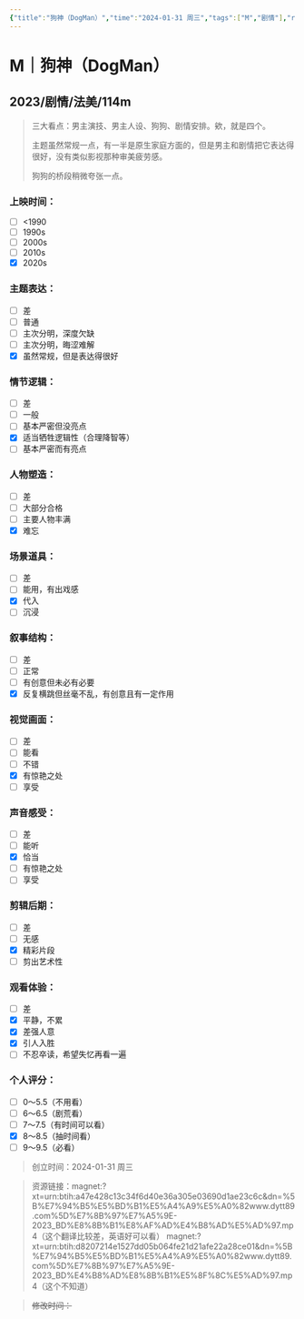 ```yaml
---
{"title":"狗神（DogMan）","time":"2024-01-31 周三","tags":["M","剧情"],"rating":"8.5","dg-publish":true,"permalink":"/300 评价/M电影/新近看过/狗神（DogMan）/","dgPassFrontmatter":true,"created":"2024-01-31T20:54:59.874+08:00","updated":"2024-01-31T21:08:18.418+08:00"}
---
```


# M｜狗神（DogMan）
## 2023/剧情/法美/114m
>三大看点：男主演技、男主人设、狗狗、剧情安排。欸，就是四个。
>
>主题虽然常规一点，有一半是原生家庭方面的，但是男主和剧情把它表达得很好，没有类似影视那种审美疲劳感。
>
>狗狗的桥段稍微夸张一点。
### 上映时间：
- [ ] <1990
- [ ] 1990s
- [ ] 2000s
- [ ] 2010s
- [x] 2020s
### 主题表达：
- [ ] 差
- [ ] 普通
- [ ] 主次分明，深度欠缺
- [ ] 主次分明，晦涩难解
- [x] 虽然常规，但是表达得很好
### 情节逻辑：
- [ ] 差
- [ ] 一般
- [ ] 基本严密但没亮点
- [x] 适当牺牲逻辑性（合理降智等）
- [ ] 基本严密而有亮点
### 人物塑造：
- [ ] 差
- [ ] 大部分合格
- [ ] 主要人物丰满
- [x] 难忘
### 场景道具：
- [ ] 差
- [ ] 能用，有出戏感
- [x] 代入
- [ ] 沉浸
### 叙事结构：
- [ ] 差
- [ ] 正常
- [ ] 有创意但未必有必要
- [x] 反复横跳但丝毫不乱，有创意且有一定作用
### 视觉画面：
- [ ] 差
- [ ] 能看
- [ ] 不错
- [x] 有惊艳之处
- [ ] 享受
### 声音感受：
- [ ] 差
- [ ] 能听
- [x] 恰当
- [ ] 有惊艳之处
- [ ] 享受
### 剪辑后期：
- [ ] 差
- [ ] 无感
- [x] 精彩片段
- [ ] 剪出艺术性
### 观看体验：
- [ ] 差
- [x] 平静，不累
- [x] 差强人意
- [x] 引人入胜
- [ ] 不忍卒读，希望失忆再看一遍
### 个人评分：
- [ ] 0～5.5（不用看）
- [ ] 6～6.5（剧荒看）
- [ ] 7～7.5（有时间可以看）
- [x] 8～8.5（抽时间看）
- [ ] 9～9.5（必看）

>创立时间：2024-01-31 周三

>资源链接：magnet:?xt=urn:btih:a47e428c13c34f6d40e36a305e03690d1ae23c6c&dn=%5B%E7%94%B5%E5%BD%B1%E5%A4%A9%E5%A0%82www.dytt89.com%5D%E7%8B%97%E7%A5%9E-2023_BD%E8%8B%B1%E8%AF%AD%E4%B8%AD%E5%AD%97.mp4（这个翻译比较差，英语好可以看）
>magnet:?xt=urn:btih:d8207214e1527dd05b064fe21d21afe22a28ce01&dn=%5B%E7%94%B5%E5%BD%B1%E5%A4%A9%E5%A0%82www.dytt89.com%5D%E7%8B%97%E7%A5%9E-2023_BD%E4%B8%AD%E8%8B%B1%E5%8F%8C%E5%AD%97.mp4（这个不知道）

>~~修改时间：~~



